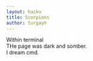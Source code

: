 ```yaml
---
layout: haiku
title: Scorpions
author: turgayh
---
```


Within terminal<br>
THe page was dark and somber.<br>
I dream cmd.<br>



